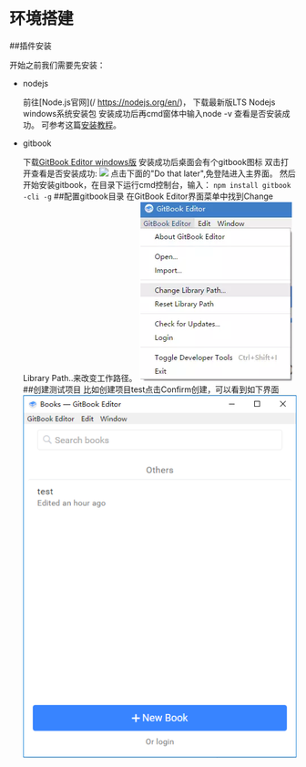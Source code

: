 # 环境搭建
##插件安装

开始之前我们需要先安装：

- nodejs

    前往[Node.js官网](/ https://nodejs.org/en/)，
    下载最新版LTS Nodejs windows系统安装包
    安装成功后再cmd窗体中输入node -v 查看是否安装成功。
    可参考这篇[安装教程](http://www.runoob.com/nodejs/nodejs-install-setup.html)。
- gitbook

    下载[GitBook Editor windows版](https://www.gitbook.com/editor/)
    安装成功后桌面会有个gitbook图标
    双击打开查看是否安装成功:
    ![](/assets/gitbook_login_1.PNG)
    点击下面的"Do that later",免登陆进入主界面。
    然后开始安装gitbook，在目录下运行cmd控制台，输入：
    `npm install gitbook -cli -g`
##配置gitbook目录
在GitBook Editor界面菜单中找到Change Library Path..来改变工作路径。
![](/assets/gitbook_Path.PNG)
##创建测试项目
比如创建项目test点击Confirm创建，可以看到如下界面
![](/assets/gitbook_login.PNG)

